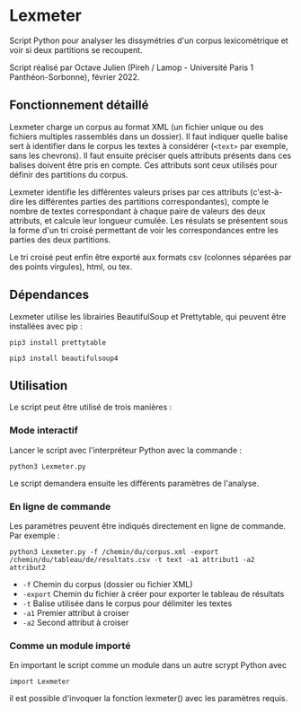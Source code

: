 # Lexmeter
 
Script Python pour analyser les dissymétries d'un corpus lexicométrique et voir si deux partitions se recoupent.

Script réalisé par Octave Julien (Pireh / Lamop - Université Paris 1 Panthéon-Sorbonne), février 2022.

## Fonctionnement détaillé
Lexmeter charge un corpus au format XML (un fichier unique ou des fichiers multiples rassemblés dans un dossier). Il faut indiquer quelle balise sert à identifier dans le corpus les textes à considérer (`<text>` par exemple, sans les chevrons). Il faut ensuite préciser quels attributs présents dans ces balises doivent être pris en compte. Ces attributs sont ceux utilisés pour définir des partitions du corpus. 

Lexmeter identifie les différentes valeurs prises par ces attributs (c'est-à-dire les différentes parties des partitions correspondantes), compte le nombre de textes correspondant à chaque paire de valeurs des deux attributs, et calcule leur longueur cumulée. Les résulats se présentent sous la forme d'un tri croisé permettant de voir les correspondances entre les parties des deux partitions.

Le tri croisé peut enfin être exporté aux formats csv (colonnes séparées par des points virgules), html, ou tex.

## Dépendances
Lexmeter utilise les librairies BeautifulSoup et Prettytable, qui peuvent être installées avec pip :

`pip3 install prettytable`

`pip3 install beautifulsoup4`
## Utilisation
Le script peut être utilisé de trois manières :

### Mode interactif
Lancer le script avec l'interpréteur Python avec la commande :

`python3 Lexmeter.py`

Le script demandera ensuite les différents paramètres de l'analyse.

### En ligne de commande
Les paramètres peuvent être indiqués directement en ligne de commande. Par exemple :

`python3 Lexmeter.py -f /chemin/du/corpus.xml -export /chemin/du/tableau/de/resultats.csv -t text -a1 attribut1 -a2 attribut2`

* `-f` 		Chemin du corpus (dossier ou fichier XML)
* `-export` Chemin du fichier à créer pour exporter le tableau de résultats
* `-t`	Balise utilisée dans le corpus pour délimiter les textes
* `-a1`	Premier attribut à croiser
* `-a2`	Second attribut à croiser

### Comme un module importé
En important le script comme un module dans un autre scrypt Python avec

`import Lexmeter`

il est possible d'invoquer la fonction lexmeter() avec les paramètres requis.